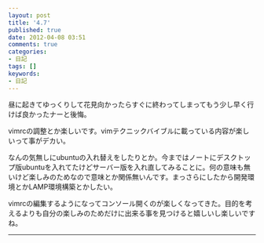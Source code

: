 ```yaml
---
layout: post
title: '4.7'
published: true
date: 2012-04-08 03:51
comments: true
categories:
- 日記
tags: []
keywords:
- 日記
---
```

昼に起きてゆっくりして花見向かったらすぐに終わってしまってもう少し早く行けば良かったナーと後悔。

vimrcの調整とか楽しいです。vimテクニックバイブルに載っている内容が楽しいって事がデカい。

なんの気無しにubuntuの入れ替えをしたりとか。今まではノートにデスクトップ版ubuntuを入れてたけどサーバー版を入れ直してみることに。何の意味も無いけど楽しみのためなので意味とか関係無いんです。まっさらにしたから開発環境とかLAMP環境構築とかしたい。

vimrcの編集するようになってコンソール開くのが楽しくなってきた。目的を考えるよりも自分の楽しみのためだけに出来る事を見つけると嬉しいし楽しいですね。

---

